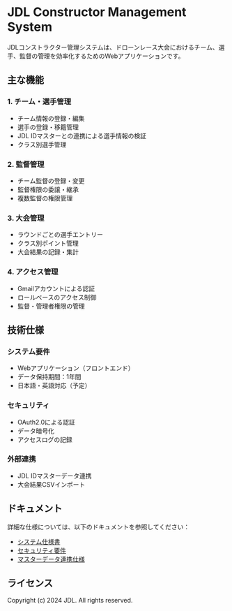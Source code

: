 # JDL Constructor Management System

JDLコンストラクター管理システムは、ドローンレース大会におけるチーム、選手、監督の管理を効率化するためのWebアプリケーションです。

## 主な機能

### 1. チーム・選手管理
- チーム情報の登録・編集
- 選手の登録・移籍管理
- JDL IDマスターとの連携による選手情報の検証
- クラス別選手管理

### 2. 監督管理
- チーム監督の登録・変更
- 監督権限の委譲・継承
- 複数監督の権限管理

### 3. 大会管理
- ラウンドごとの選手エントリー
- クラス別ポイント管理
- 大会結果の記録・集計

### 4. アクセス管理
- Gmailアカウントによる認証
- ロールベースのアクセス制御
- 監督・管理者権限の管理

## 技術仕様

### システム要件
- Webアプリケーション（フロントエンド）
- データ保持期間：1年間
- 日本語・英語対応（予定）

### セキュリティ
- OAuth2.0による認証
- データ暗号化
- アクセスログの記録

### 外部連携
- JDL IDマスターデータ連携
- 大会結果CSVインポート

## ドキュメント
詳細な仕様については、以下のドキュメントを参照してください：

- [システム仕様書](docs/requirements/constructor-management-system.md)
- [セキュリティ要件](docs/requirements/security-requirements.md)
- [マスターデータ連携仕様](docs/requirements/master-data-integration.md)

## ライセンス
Copyright (c) 2024 JDL. All rights reserved.